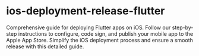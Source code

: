 # ios-deployment-release-flutter
Comprehensive guide for deploying Flutter apps on iOS. Follow our step-by-step instructions to configure, code sign, and publish your mobile app to the Apple App Store. Simplify the iOS deployment process and ensure a smooth release with this detailed guide.
